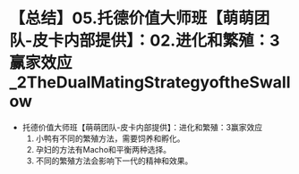 # 【总结】05.托德价值大师班【萌萌团队-皮卡内部提供】：02.进化和繁殖：3赢家效应_2TheDualMatingStrategyoftheSwallow

-   托德价值大师班【萌萌团队-皮卡内部提供】：进化和繁殖：3赢家效应
    1.  小鸭有不同的繁殖方法，需要饲养和孵化。
    2.  孕妇的方法有Macho和平衡两种选择。
    3.  不同的繁殖方法会影响下一代的精神和效果。